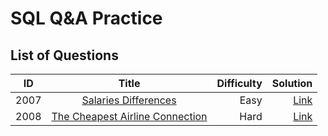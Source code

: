 # SQL Q&A Practice
## List of Questions
| ID        | Title           | Difficulty  | Solution |
| ------------- |:-------------:| -----:| -----:|
| 2007 | [Salaries Differences](https://platform.stratascratch.com/coding/10308-salaries-differences?code_type=3) | Easy | [Link](https://github.com/tthaolinh/Stratascratch/blob/main/SQL/10308) |
| 2008 | [The Cheapest Airline Connection](https://platform.stratascratch.com/coding/2008-the-cheapest-airline-connection?code_type=1) | Hard | [Link](https://github.com/TeslaNik/SQL-Practice/blob/main/sql/2008.sql) |
